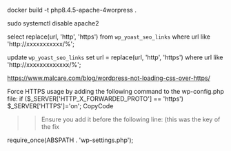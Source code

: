 docker build -t php8.4.5-apache-4worpress .

sudo systemctl disable apache2

select replace(url, 'http', 'https') from `wp_yoast_seo_links` where url like 'http://xxxxxxxxxxx/%';

update `wp_yoast_seo_links` set url = replace(url, 'http', 'https') where url like 'http://xxxxxxxxxxxxx/%';

https://www.malcare.com/blog/wordpress-not-loading-css-over-https/

Force HTTPS usage by adding the following command to the wp-config.php file:
if ($_SERVER['HTTP_X_FORWARDED_PROTO'] == 'https')
$_SERVER['HTTPS']='on';
CopyCode

>> Ensure you add it before the following line: (this was the key of the fix

require_once(ABSPATH . 'wp-settings.php');



